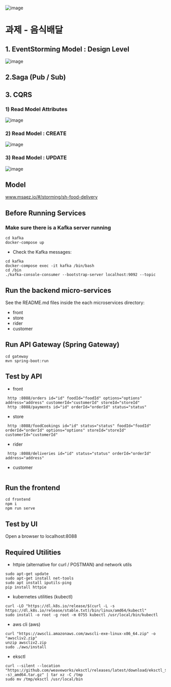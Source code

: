 ![image](https://user-images.githubusercontent.com/487999/79708354-29074a80-82fa-11ea-80df-0db3962fb453.png)

# 과제 - 음식배달

## 1. EventStorming Model : Design Level

![image](https://github.com/perker0120/example-food-delivery/assets/38679524/b846f6d6-1da8-4734-ba72-0d1532c2ae46)

## 2.Saga (Pub / Sub)

## 3. CQRS
### 1) Read Model Attributes
![image](https://github.com/perker0120/example-food-delivery/assets/38679524/3b002cfb-7d8e-443b-a9ed-6a512039254d)
### 2) Read Model : CREATE
![image](https://github.com/perker0120/example-food-delivery/assets/38679524/496d13ee-2ce5-4db3-b1b1-b210e685ccc1)
### 3) Read Model : UPDATE
![image](https://github.com/perker0120/example-food-delivery/assets/38679524/46c0bed6-9e7e-4c0c-a583-d743baa24ff6)


## Model
www.msaez.io/#/storming/sh-food-delivery

## Before Running Services
### Make sure there is a Kafka server running
```
cd kafka
docker-compose up
```
- Check the Kafka messages:
```
cd kafka
docker-compose exec -it kafka /bin/bash
cd /bin
./kafka-console-consumer --bootstrap-server localhost:9092 --topic
```

## Run the backend micro-services
See the README.md files inside the each microservices directory:

- front
- store
- rider
- customer


## Run API Gateway (Spring Gateway)
```
cd gateway
mvn spring-boot:run
```

## Test by API
- front
```
 http :8088/orders id="id" foodId="foodId" options="options" address="address" customerId="customerId" storeId="storeId" 
 http :8088/payments id="id" orderId="orderId" status="status" 
```
- store
```
 http :8088/foodCookings id="id" status="status" foodId="foodId" orderId="orderId" options="options" storeId="storeId" customerId="customerId" 
```
- rider
```
 http :8088/deliveries id="id" status="status" orderId="orderId" address="address" 
```
- customer
```
```


## Run the frontend
```
cd frontend
npm i
npm run serve
```

## Test by UI
Open a browser to localhost:8088

## Required Utilities

- httpie (alternative for curl / POSTMAN) and network utils
```
sudo apt-get update
sudo apt-get install net-tools
sudo apt install iputils-ping
pip install httpie
```

- kubernetes utilities (kubectl)
```
curl -LO "https://dl.k8s.io/release/$(curl -L -s https://dl.k8s.io/release/stable.txt)/bin/linux/amd64/kubectl"
sudo install -o root -g root -m 0755 kubectl /usr/local/bin/kubectl
```

- aws cli (aws)
```
curl "https://awscli.amazonaws.com/awscli-exe-linux-x86_64.zip" -o "awscliv2.zip"
unzip awscliv2.zip
sudo ./aws/install
```

- eksctl 
```
curl --silent --location "https://github.com/weaveworks/eksctl/releases/latest/download/eksctl_$(uname -s)_amd64.tar.gz" | tar xz -C /tmp
sudo mv /tmp/eksctl /usr/local/bin
```

